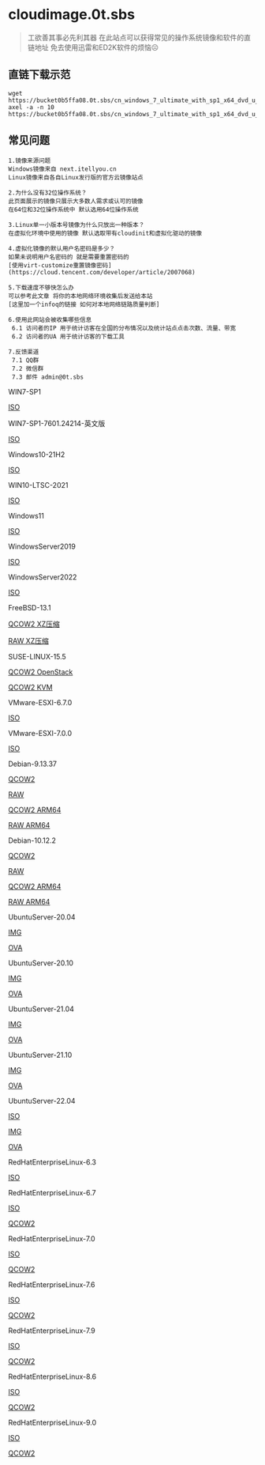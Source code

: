 # cloudimage.0t.sbs

> 工欲善其事必先利其器
> 在此站点可以获得常见的操作系统镜像和软件的直链地址
> 免去使用迅雷和ED2K软件的烦恼☹

## 直链下载示范

```
wget https://bucket0b5ffa08.0t.sbs/cn_windows_7_ultimate_with_sp1_x64_dvd_u_677408.iso
axel -a -n 10 https://bucket0b5ffa08.0t.sbs/cn_windows_7_ultimate_with_sp1_x64_dvd_u_677408.iso
```

## 常见问题

````
1.镜像来源问题
Windows镜像来自 next.itellyou.cn 
Linux镜像来自各自Linux发行版的官方云镜像站点

2.为什么没有32位操作系统？
此页面展示的镜像只展示大多数人需求或认可的镜像
在64位和32位操作系统中 默认选用64位操作系统

3.Linux单一小版本号镜像为什么只放出一种版本？
在虚拟化环境中使用的镜像 默认选取带有cloudinit和虚拟化驱动的镜像

4.虚拟化镜像的默认用户名密码是多少？
如果未说明用户名密码的 就是需要重置密码的
[使用virt-customize重置镜像密码](https://cloud.tencent.com/developer/article/2007068)

5.下载速度不够快怎么办
可以参考此文章 将你的本地网络环境收集后发送给本站
[这里加一个infoq的链接 如何对本地网络链路质量判断]

6.使用此网站会被收集哪些信息
 6.1 访问者的IP 用于统计访客在全国的分布情况以及统计站点点击次数、流量、带宽
 6.2 访问者的UA 用于统计访客的下载工具

7.反馈渠道
 7.1 QQ群 
 7.2 微信群 
 7.3 邮件 admin@0t.sbs
````

WIN7-SP1

[ISO](https://bucket0b5ffa08.0t.sbs/cn_windows_7_ultimate_with_sp1_x64_dvd_u_677408.iso)


WIN7-SP1-7601.24214-英文版

[ISO](https://bucket0b5ffa08.0t.sbs/7601.24214.180801-1700.win7sp1_ldr_escrow_CLIENT_ULTIMATE_x64FRE_en-us.iso)


Windows10-21H2

[ISO](https://bucket0b5ffa08.0t.sbs/zh-cn_windows_10_business_editions_version_21h2_updated_april_2022_x64_dvd_b0024895.iso)


WIN10-LTSC-2021

[ISO](https://bucket0b5ffa08.0t.sbs/SW_DVD9_WIN_ENT_LTSC_2021_64BIT_ChnSimp_MLF_X22-84402.ISO)


Windows11

[ISO](https://bucket0b5ffa08.0t.sbs/zh-cn_windows_11_business_editions_updated_april_2022_x64_dvd_dec0b963.iso)


WindowsServer2019

[ISO](https://bucket0b5ffa08.0t.sbs/cn_windows_server_2019_updated_july_2020_x64_dvd_2c9b67da.iso)


WindowsServer2022

[ISO](https://bucket0b5ffa08.0t.sbs/zh-cn_windows_server_2022_x64_dvd_6c73507d.iso)


FreeBSD-13.1

[QCOW2 XZ压缩](https://bucket0b5ffa08.0t.sbs/FreeBSD-13.1-RELEASE-amd64.qcow2.xz)

[RAW XZ压缩](https://bucket0b5ffa08.0t.sbs/FreeBSD-13.1-RELEASE-amd64.raw.xz)


SUSE-LINUX-15.5

[QCOW2 OpenStack](https://bucket0b5ffa08.0t.sbs/SLES15-SP3-JeOS.x86_64-15.3-OpenStack-Cloud-GM.qcow2)

[QCOW2 KVM](https://bucket0b5ffa08.0t.sbs/SLES15-SP3-JeOS.x86_64-15.3-kvm-and-xen-GM.qcow2)


VMware-ESXI-6.7.0

[ISO](https://bucket0b5ffa08.0t.sbs/VMware-VMvisor-Installer-6.7.0.update03-14320388.x86_64.iso)


VMware-ESXI-7.0.0

[ISO](https://bucket0b5ffa08.0t.sbs/VMware-VMvisor-Installer-7.0.0-15843807.x86_64.iso)


Debian-9.13.37

[QCOW2](https://bucket0b5ffa08.0t.sbs/debian-9.13.37-20220411-openstack-amd64.qcow2)

[RAW](https://bucket0b5ffa08.0t.sbs/debian-9.13.37-20220411-openstack-amd64.raw)

[QCOW2 ARM64](https://bucket0b5ffa08.0t.sbs/debian-9.13.37-20220411-openstack-arm64.qcow2)

[RAW ARM64](https://bucket0b5ffa08.0t.sbs/debian-9.13.37-20220411-openstack-arm64.raw)


Debian-10.12.2

[QCOW2](https://bucket0b5ffa08.0t.sbs/debian-10.12.2-20220419-openstack-amd64.qcow2)

[RAW](https://bucket0b5ffa08.0t.sbs/debian-10.12.2-20220419-openstack-amd64.raw)

[QCOW2 ARM64](https://bucket0b5ffa08.0t.sbs/debian-10.12.2-20220419-openstack-arm64.qcow2)

[RAW ARM64](https://bucket0b5ffa08.0t.sbs/debian-10.12.2-20220419-openstack-arm64.raw)


UbuntuServer-20.04

[IMG](https://bucket0b5ffa08.0t.sbs/ubuntu-20.04-server-cloudimg-amd64.img)

[OVA](https://bucket0b5ffa08.0t.sbs/ubuntu-20.04-server-cloudimg-amd64.ova)


UbuntuServer-20.10

[IMG](https://bucket0b5ffa08.0t.sbs/ubuntu-20.10-server-cloudimg-amd64.img)

[OVA](https://bucket0b5ffa08.0t.sbs/ubuntu-20.10-server-cloudimg-amd64.ova)


UbuntuServer-21.04

[IMG](https://bucket0b5ffa08.0t.sbs/ubuntu-21.04-server-cloudimg-amd64.img)

[OVA](https://bucket0b5ffa08.0t.sbs/ubuntu-21.04-server-cloudimg-amd64.ova)


UbuntuServer-21.10

[IMG](https://bucket0b5ffa08.0t.sbs/ubuntu-21.10-server-cloudimg-amd64.img)

[OVA](https://bucket0b5ffa08.0t.sbs/ubuntu-21.10-server-cloudimg-amd64.ova)


UbuntuServer-22.04

[ISO](https://bucket0b5ffa08.0t.sbs/ubuntu-22.04-live-server-amd64.iso)

[IMG](https://bucket0b5ffa08.0t.sbs/ubuntu-22.04-server-cloudimg-amd64.img)

[OVA](https://bucket0b5ffa08.0t.sbs/ubuntu-22.04-server-cloudimg-amd64.ova)


RedHatEnterpriseLinux-6.3

[ISO](https://bucket0b5ffa08.0t.sbs/rhel-server-6.3-x86_64-dvd.iso)


RedHatEnterpriseLinux-6.7

[ISO](https://bucket0b5ffa08.0t.sbs/rhel-server-6.7-x86_64-dvd.iso)

[QCOW2](https://bucket0b5ffa08.0t.sbs/rhel-guest-image-6.7-20160301.1.x86_64.qcow2)


RedHatEnterpriseLinux-7.0

[ISO](https://bucket0b5ffa08.0t.sbs/rhel-server-7.0-x86_64-dvd.iso)

[QCOW2](https://bucket0b5ffa08.0t.sbs/rhel-guest-image-7.0-20140930.0.x86_64.qcow2)


RedHatEnterpriseLinux-7.6

[ISO](https://bucket0b5ffa08.0t.sbs/rhel-server-7.6-x86_64-dvd.iso)

[QCOW2](https://bucket0b5ffa08.0t.sbs/rhel-server-7.6-x86_64-kvm.qcow2)


RedHatEnterpriseLinux-7.9

[ISO](https://bucket0b5ffa08.0t.sbs/rhel-server-7.9-x86_64-dvd.iso)

[QCOW2](https://bucket0b5ffa08.0t.sbs/rhel-server-7.9-x86_64-kvm.qcow2)


RedHatEnterpriseLinux-8.6

[ISO](https://bucket0b5ffa08.0t.sbs/rhel-8.6-x86_64-dvd.iso)

[QCOW2](https://bucket0b5ffa08.0t.sbs/rhel-8.6-x86_64-kvm.qcow2)


RedHatEnterpriseLinux-9.0

[ISO](https://bucket0b5ffa08.0t.sbs/rhel-baseos-9.0-x86_64-dvd.iso)

[QCOW2](https://bucket0b5ffa08.0t.sbs/rhel-baseos-9.0-x86_64-kvm.qcow2)

